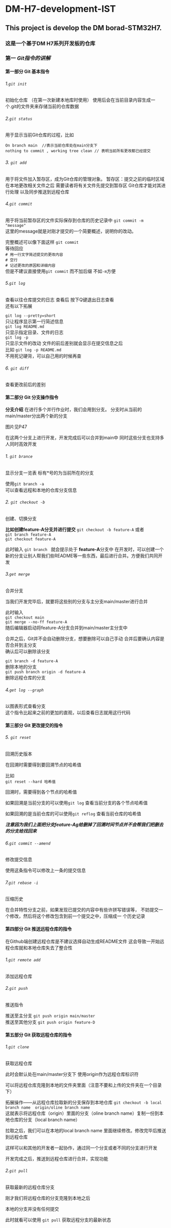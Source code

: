 # DM-H7-development-IST
## This project is develop the DM borad-STM32H7. 
### 这是一个基于DM H7系列开发板的仓库

### 第一  ***Git指令的讲解***  



#### 第一部分  **Git 基本指令**
  
###### 1.```git init```  

初始化仓库 （在第一次新建本地库时使用） 使用后会在当前目录内容生成一个.git的文件夹来存储当前的仓库数据

###### 2.```git status```

用于显示当前Git仓库的过程，比如

```On branch main  //表示当前仓库处在main分支下 ```  
```nothing to commit , working tree clean // 表明当前所有更改都已经提交 ```  

###### 3. ```git add```

用于将文件加入暂存区，成为Git仓库的管理对象。
暂存区：提交之前的临时区域 在本地更改相关文件之后 需要读者将有关文件先提交到暂存区 
Git仓库才能对其进行处理 以及同步推送到远程仓库

###### 4.```git commit```

用于将当前暂存区的文件实际保存到仓库的历史记录中
```git commit -m "message"```  
这里的message就是对刚才提交的一个简要概述，说明你的改动。

完整概述可以像下面这样
```git commit```  
等待回应  
```# 用一行文字简述提交的更改内容```  
```# 空行```  
```# 记述更改的原因和详细内容```  
但是不建议直接使用`git commit` 而不加后缀 不如`-m`方便  

###### 5.```git log```

查看以往仓库提交的日志 查看后 按下Q键退出日志查看  
还有以下拓展

`git log --pretty=short`  
只让程序显示第一行简述信息  
`git log README.md`  
只显示指定目录、文件的日志  
`git log -p`  
只显示文件的改动 文件的前后差别就会显示在提交信息之后  
比如 `git log -p README.md`  
不用死记硬背，可以自己用的时候再查  

###### 6. ```git diff```  
查看更改前后的差别 

#### 第二部分  **Git 分支操作指令**

**分支介绍**
在进行多个并行作业时，我们会用到分支。
分支时从当前的main/master分出两个新的分支

图片见P47

在这两个分支上进行开发，开发完成后可以合并到main中
同时这些分支也支持多人同时高效开发

###### 1. `git brance`

显示分支一览表 标有*号的为当前所在的分支

使用`git branch -a`  
可以查看远程和本地的仓库分支信息

###### 2. `git checkout -b`

创建、切换分支

**比如创建feature-A分支并进行提交**
`git checkout -b feature-A`
或者  
`git branch feature-A`  
`git checkout feature-A`

此时输入 `git branch `
就会提示处于 **feature-A**分支中
在开发时，可以创建一个新的分支让别人帮我们些README等一些东西，最后进行合并。方便我们共同开发

###### 3.`get merge`

合并分支  

当我们开发完毕后，就要将这些别的分支与主分支main/master进行合并

此时输入  
`git checkout main`  
`git merge --no-ff feature-A `  
随后编辑器启动将feature-A分支合并到main/master主分支中

合并之后，Git并不会自动删除分支，想要删除可以自己手动
合并后要确认内容是否合并到主分支  
确认后可以删除该分支  

`git branch -d feature-A`  
删除本地的分支  
`git push branch origin -d feature-A`  
删除远程仓库的分支

###### 4.`get log --graph`  
以图表形式查看分支  
这个指令比起来之前的更加的直观，以后查看日志就用这行代码



#### 第三部分  **Git 更改提交的指令**

###### 5. `git reset`  

回溯历史版本  

在回溯时需要得到要回溯节点的哈希值  

比如  
`git reset --hard 哈希值`  

回溯时，需要得到各个节点的哈希值

如果回溯是当前分支的可以使用`git log` 查看当前分支的各个节点哈希值

如果回溯的是当前仓库的可以使用`git reflog` 查看当前仓库的哈希值  

***注意因为我们上面把分支feature-Ag给删掉了回溯时间节点并不会帮我们把删去的分支给找回来***

###### 6.`git commit --amend`  
修改提交信息

使用这条指令可以修改上一条的提交信息

###### 7.`git rebase -i`
压缩历史  

在合并特性分支之前，如果发现已提交的内容中有些许拼写错误等，
不妨提交一个修改，然后将这个修改包含到前一个提交之中，压缩成一
个历史记录

#### 第四部分  **Git 推送远程仓库的指令**

在Github端创建远程仓库是不建议选择自动生成README文件
这会导致一开始远程仓库就和本地仓库失去了整合性

###### 1.`git remote add`  

添加远程仓库  

###### 2.`git push`  

推送指令

推送至主分支 `git push origin main/master`  
推送至其他分支 `git push origin feature-D`  


#### 第五部分  **Git 获取远程仓库的指令**

###### 1.`git clone `  

获取远程仓库    

此时会默认处在main/master分支下 使用origin作为远程仓库标识符

可以将远程仓库克隆到本地的文件夹里面（注意不要和上传的文件夹在一个目录下）  

拓展操作——从远程仓库拉取新的分支保存到本地仓库
`git checkout -b local branch name  origin/oline branch name`  
这就表示将远程仓库（origin）里面的分支（oline branch name）复制一份到本地仓库的分支（local branch name）  

拉取之后，我们可以在本地的local branch name 里面继续修改。修改完毕后推送到远程仓库  

这样可以和其他的开发者一起协作，通过同一个分支或者不同的分支进行开发  

开发完成之后，推送到远程仓库进行合并，实现功能

###### 2.`git pull `  

获取最新的远程仓库分支  

刚才我们将远程仓库的分支克隆到本地之后  

本地的分支并没有任何提交

此时就看可以使用 `git pull` 获取远程分支的最新状态